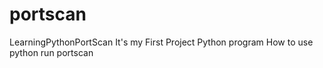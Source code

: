 # portscan
LearningPythonPortScan
It's my First Project
Python program
How to use python run portscan